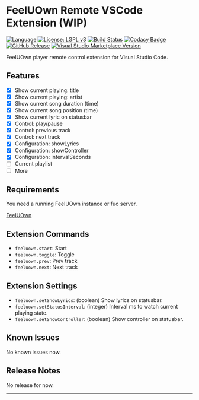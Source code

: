 # FeelUOwn Remote VSCode Extension (WIP)

[![Language](https://img.shields.io/badge/Language-TypeScript-blue.svg)](https://www.typescriptlang.org/)
[![License: LGPL v3](https://img.shields.io/badge/License-LGPL%20v3-blue.svg)](http://www.gnu.org/licenses/lgpl-3.0)
[![Build Status](https://travis-ci.org/BruceZhang1993/vscode-extension-feeluown-remote.svg?branch=master)](https://travis-ci.org/BruceZhang1993/vscode-extension-feeluown-remote)
[![Codacy Badge](https://api.codacy.com/project/badge/Grade/3f9afb0ef47b4349a778f01a51eb8ec2)](https://www.codacy.com/app/BruceZhang1993/vscode-extension-feeluown-remote?utm_source=github.com&amp;utm_medium=referral&amp;utm_content=BruceZhang1993/vscode-extension-feeluown-remote&amp;utm_campaign=Badge_Grade)
[![GitHub Release](https://img.shields.io/github/release/BruceZhang1993/vscode-extension-feeluown-remote.svg?label=Release)](https://github.com/BruceZhang1993/vscode-extension-feeluown-remote/releases)
[![Visual Studio Marketplace Version](https://img.shields.io/visual-studio-marketplace/v/brucezhang1993.feeluown-remote.svg?label=Marketplace)](https://marketplace.visualstudio.com/items?itemName=brucezhang1993.feeluown-remote)

FeelUOwn player remote control extension for Visual Studio Code.

## Features

- [x]  Show current playing: title  
- [x]  Show current playing: artist  
- [x]  Show current song duration (time)  
- [x]  Show current song position (time)  
- [x]  Show current lyric on statusbar  
- [x]  Control: play/pause  
- [x]  Control: previous track  
- [x]  Control: next track  
- [x]  Configuration: showLyrics  
- [x]  Configuration: showController  
- [x]  Configuration: intervalSeconds
- [ ]  Current playlist  
- [ ]  More  

## Requirements

You need a running FeelUOwn instance or fuo server.

[FeelUOwn](https://github.com/cosven/FeelUOwn)

## Extension Commands

- `feeluown.start`: Start
- `feeluown.toggle`: Toggle
- `feeluown.prev`: Prev track
- `feeluown.next`: Next track

## Extension Settings

- `feeluown.setShowLyrics`: (boolean) Show lyrics on statusbar.
- `feeluown.setStatusInterval`: (integer) Interval ms to watch current playing state.
- `feeluown.setShowController`: (boolean) Show controller on statusbar.

## Known Issues

No known issues now.

## Release Notes

No release for now.

----------------------------------------------------------------------------------------------
